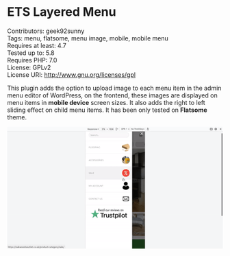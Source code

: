 # ETS Layered Menu

Contributors: geek92sunny <br/>
Tags: menu, flatsome, menu image, mobile, mobile menu <br/>
Requires at least: 4.7 <br/>
Tested up to: 5.8 <br/>
Requires PHP: 7.0 <br/>
License: GPLv2   <br/>
License URI: http://www.gnu.org/licenses/gpl <br/> 

This plugin adds the option to upload image to each menu item in the admin menu editor of WordPress, on the frontend, these images are displayed on menu items in **mobile device** screen sizes. It also adds the right to left sliding effect on child menu items.
It has been only tested on **Flatsome** theme.
<p align="center">
	<img src="images/mobile-view.gif" alt="Mobile View">
</p>